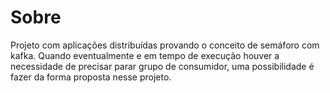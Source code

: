 # Sobre

Projeto com aplicações distribuídas provando o conceito de semáforo com kafka. Quando eventualmente e em tempo de execução houver a necessidade de precisar parar grupo de consumidor, uma possibilidade é fazer da forma proposta nesse projeto.